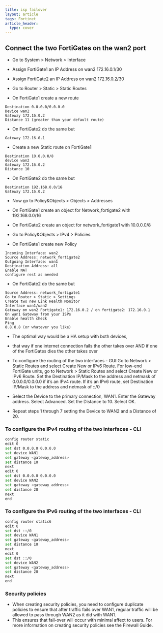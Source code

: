 ```yaml
---
title: isp failover
layout: article
tags: Fortinet
article_header:
  type: cover
---
```


## Connect the two FortiGates on the wan2 port 

- Go to System > Network > Interface 
- Assign FortiGate1 an IP Address on wan2 172.16.0.1/30 
- Assign FortiGate2 an IP Address on wan2 172.16.0.2/30 
- Go to Router > Static > Static Routes 

- On FortiGate1 create a new route 

```
Destination 0.0.0.0/0.0.0.0 
Device wan2 
Gateway 172.16.0.2 
Distance 11 (greater than your default route) 
```

- On FortiGate2 do the same but 

```
Gateway 172.16.0.1 
```

- Create a new Static route on FortiGate1 

```
Destination 10.0.0.0/8 
device wan2 
Gateway 172.16.0.2 
Distance 10 
```

- On FortiGate2 do the same but 

```
Destination 192.168.0.0/16 
Gateway 172.16.0.2 
```

- Now go to Policy&Objects > Objects > Addresses 

- On FortiGate1 create an object for Network_fortigate2 with 192.168.0.0/16 
- On FortiGate2 create an object for network_fortigate1 with 10.0.0.0/8 

- Go to Policy&Objects > IPv4 > Policies 

- On FortiGate1 create new Policy 

```
Incoming Interface: wan2 
Source Address: network_fortigate2 
Outgoing Interface: wan1 
Destination Address: all 
Enable NAT 
configure rest as needed 
```

- On FortiGate2 do the same but 

```
Source Address: network_fortigate1 
Go to Router > Static > Settings 
Create two new Link Health Monitor 
Interface wan1/wan2 
Gateway on wan2 Fortigate1: 172.16.0.2 / on fortigate2: 172.16.0.1 
On wan1 Gateway from your ISPs 
Enable health check 
Ping 
8.8.8.8 (or whatever you like) 
```

- The optimal way would be a HA setup with both devices, 
- that way if one internet connection fails the other takes over AND if one of the FortiGates dies the other takes over 

- To configure the routing of the two interfaces - GUI 
Go to Network > Static Routes and select Create New or IPv6 Route. 
For low-end FortiGate units, go to Network > Static Routes and select Create New or IPv6 Route. 
Set the Destination IP/Mask to the address and netmask of 0.0.0.0/0.0.0.0 if it’s an IPv4 route. If it’s an IPv6 route, set Destination IP/Mask to the address and netmask of ::/0 

- Select the Device to the primary connection, WAN1. 
Enter the Gateway address. 
Select Advanced. 
Set the Distance to 10. 
Select OK. 

- Repeat steps 1 through 7 setting the Device to WAN2 and a Distance of 20. 

### To configure the IPv4 routing of the two interfaces - CLI 

```bash
config router static 
edit 0 
set dst 0.0.0.0 0.0.0.0 
set device WAN1 
set gateway <gateway_address> 
set distance 10 
next 
edit 0 
set dst 0.0.0.0 0.0.0.0 
set device WAN2 
set gateway <gateway_address> 
set distance 20 
next 
end
```

### To configure the IPv6 routing of the two interfaces - CLI 

```bash
config router static6 
edit 0 
set dst ::/0 
set device WAN1 
set gateway <gateway_address> 
set distance 10 
next 
edit 0 
set dst ::/0 
set device WAN2 
set gateway <gateway_address> 
set distance 20 
next 
end
```

### Security policies 

- When creating security policies, you need to configure duplicate policies to ensure that after traffic fails over WAN1, regular traffic will be allowed to pass through WAN2 as it did with WAN1.
- This ensures that fail-over will occur with minimal affect to users. For more information on creating security policies see the Firewall Guide. 